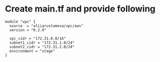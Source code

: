 # Create main.tf and provide following

```hcl
module "vpc" {
  source  = "aliiarustamova/vpc/aws"
  version = "0.2.0"
  
  vpc_cidr = "172.31.0.0/16"
  subnet1_cidr = "172.31.1.0/24"
  subnet2_cidr = "172.31.2.0/24"
  environment = "stage"
}
```
